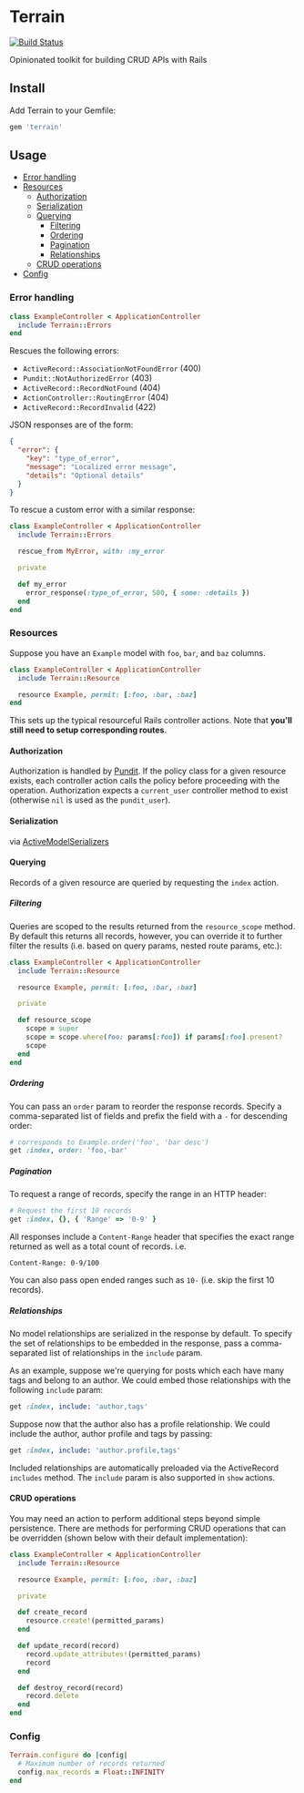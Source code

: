 # Terrain

[![Build Status](https://travis-ci.org/scttnlsn/terrain.svg?branch=master)](https://travis-ci.org/scttnlsn/terrain)

Opinionated toolkit for building CRUD APIs with Rails

## Install

Add Terrain to your Gemfile:

```ruby
gem 'terrain'
```

## Usage

* [Error handling](#error-handling)
* [Resources](#resources)
  * [Authorization](#authorization)
  * [Serialization](#serialization)
  * [Querying](#querying)
    * [Filtering](#filtering)
    * [Ordering](#ordering)
    * [Pagination](#pagination)
    * [Relationships](#relationships)
  * [CRUD operations](#crud-operations)
* [Config](#config)

### Error handling

```ruby
class ExampleController < ApplicationController
  include Terrain::Errors
end
```

Rescues the following errors:

* `ActiveRecord::AssociationNotFoundError` (400)
* `Pundit::NotAuthorizedError` (403)
* `ActiveRecord::RecordNotFound` (404)
* `ActionController::RoutingError` (404)
* `ActiveRecord::RecordInvalid` (422)

JSON responses are of the form:

```json
{
  "error": {
    "key": "type_of_error",
    "message": "Localized error message",
    "details": "Optional details"
  }
}
```

To rescue a custom error with a similar response:

```ruby
class ExampleController < ApplicationController
  include Terrain::Errors

  rescue_from MyError, with: :my_error

  private

  def my_error
    error_response(:type_of_error, 500, { some: :details })
  end
end
```

### Resources

Suppose you have an `Example` model with `foo`, `bar`, and `baz` columns.

```ruby
class ExampleController < ApplicationController
  include Terrain::Resource

  resource Example, permit: [:foo, :bar, :baz]
end
```

This sets up the typical resourceful Rails controller actions.  Note that **you'll still need to setup corresponding routes**.

#### Authorization

Authorization is handled by [Pundit](https://github.com/elabs/pundit).  If the policy class for a given resource exists, each controller action calls the policy before proceeding with the operation.  Authorization expects a `current_user` controller method to exist (otherwise `nil` is used as the `pundit_user`).

#### Serialization

via [ActiveModelSerializers](https://github.com/rails-api/active_model_serializers)

#### Querying

Records of a given resource are queried by requesting the `index` action.

##### Filtering

Queries are scoped to the results returned from the `resource_scope` method.  By default this returns all records, however, you can override it to further filter the results (i.e. based on query params, nested route params, etc.):

```ruby
class ExampleController < ApplicationController
  include Terrain::Resource

  resource Example, permit: [:foo, :bar, :baz]

  private

  def resource_scope
    scope = super
    scope = scope.where(foo: params[:foo]) if params[:foo].present?
    scope
  end
end
```

##### Ordering

You can pass an `order` param to reorder the response records.  Specify a comma-separated list of fields and prefix the field with a `-` for descending order:

```ruby
# corresponds to Example.order('foo', 'bar desc')
get :index, order: 'foo,-bar'
```

##### Pagination

To request a range of records, specify the range in an HTTP header:

```ruby
# Request the first 10 records
get :index, {}, { 'Range' => '0-9' }
```

All responses include a `Content-Range` header that specifies the exact range returned as well as a total count of records.  i.e.

```
Content-Range: 0-9/100
```

You can also pass open ended ranges such as `10-` (i.e. skip the first 10 records).

##### Relationships

No model relationships are serialized in the response by default.  To specify the set of relationships to be embedded in the response, pass a comma-separated list of relationships in the `include` param.

As an example, suppose we're querying for posts which each have many tags and belong to an author.  We could embed those relationships with the following `include` param:

```ruby
get :index, include: 'author,tags'
```

Suppose now that the author also has a profile relationship.  We could include the author, author profile and tags by passing:

```ruby
get :index, include: 'author.profile,tags'
```

Included relationships are automatically preloaded via the ActiveRecord `includes` method.  The `include` param is also supported in `show` actions.

#### CRUD operations

You may need an action to perform additional steps beyond simple persistence.  There are methods for performing CRUD operations that can be overridden (shown below with their default implementation):

```ruby
class ExampleController < ApplicationController
  include Terrain::Resource

  resource Example, permit: [:foo, :bar, :baz]

  private

  def create_record
    resource.create!(permitted_params)
  end

  def update_record(record)
    record.update_attributes!(permitted_params)
    record
  end

  def destroy_record(record)
    record.delete
  end
end
```

### Config

```ruby
Terrain.configure do |config|
  # Maximum number of records returned
  config.max_records = Float::INFINITY
end
```
